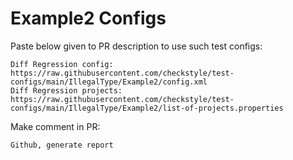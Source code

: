 # Example2 Configs
Paste below given to PR description to use such test configs:
```
Diff Regression config: https://raw.githubusercontent.com/checkstyle/test-configs/main/IllegalType/Example2/config.xml
Diff Regression projects: https://raw.githubusercontent.com/checkstyle/test-configs/main/IllegalType/Example2/list-of-projects.properties
```
Make comment in PR:
```
Github, generate report
```
